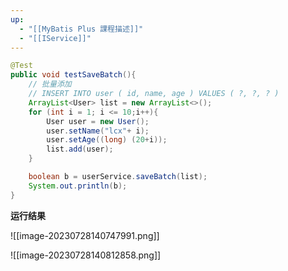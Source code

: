 ```yaml
---
up:
  - "[[MyBatis Plus 課程描述]]"
  - "[[IService]]"
---
```

```java
@Test
public void testSaveBatch(){
	// 批量添加
	// INSERT INTO user ( id, name, age ) VALUES ( ?, ?, ? )
	ArrayList<User> list = new ArrayList<>();
	for (int i = 1; i <= 10;i++){
		User user = new User();
		user.setName("lcx"+ i);
		user.setAge((long) (20+i));
		list.add(user);
	}

	boolean b = userService.saveBatch(list);
	System.out.println(b);
}
```

**运行结果**

![[image-20230728140747991.png]]

![[image-20230728140812858.png]]